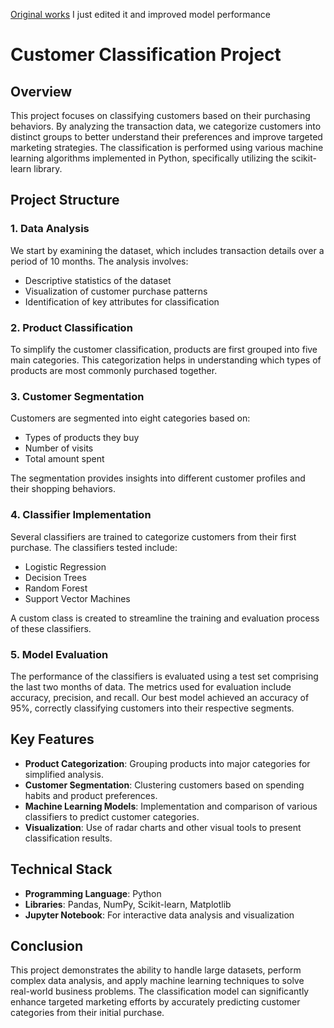 [Original works](https://www.kaggle.com/code/fabiendaniel/customer-segmentation) I just edited it and improved model performance
# Customer Classification Project

## Overview

This project focuses on classifying customers based on their purchasing behaviors. By analyzing the transaction data, we categorize customers into distinct groups to better understand their preferences and improve targeted marketing strategies. The classification is performed using various machine learning algorithms implemented in Python, specifically utilizing the scikit-learn library.

## Project Structure

### 1. Data Analysis
We start by examining the dataset, which includes transaction details over a period of 10 months. The analysis involves:
- Descriptive statistics of the dataset
- Visualization of customer purchase patterns
- Identification of key attributes for classification

### 2. Product Classification
To simplify the customer classification, products are first grouped into five main categories. This categorization helps in understanding which types of products are most commonly purchased together.

### 3. Customer Segmentation
Customers are segmented into eight categories based on:
- Types of products they buy
- Number of visits
- Total amount spent

The segmentation provides insights into different customer profiles and their shopping behaviors.

### 4. Classifier Implementation
Several classifiers are trained to categorize customers from their first purchase. The classifiers tested include:
- Logistic Regression
- Decision Trees
- Random Forest
- Support Vector Machines

A custom class is created to streamline the training and evaluation process of these classifiers.

### 5. Model Evaluation
The performance of the classifiers is evaluated using a test set comprising the last two months of data. The metrics used for evaluation include accuracy, precision, and recall. Our best model achieved an accuracy of 95%, correctly classifying customers into their respective segments.

## Key Features

- **Product Categorization**: Grouping products into major categories for simplified analysis.
- **Customer Segmentation**: Clustering customers based on spending habits and product preferences.
- **Machine Learning Models**: Implementation and comparison of various classifiers to predict customer categories.
- **Visualization**: Use of radar charts and other visual tools to present classification results.

## Technical Stack

- **Programming Language**: Python
- **Libraries**: Pandas, NumPy, Scikit-learn, Matplotlib
- **Jupyter Notebook**: For interactive data analysis and visualization

## Conclusion

This project demonstrates the ability to handle large datasets, perform complex data analysis, and apply machine learning techniques to solve real-world business problems. The classification model can significantly enhance targeted marketing efforts by accurately predicting customer categories from their initial purchase.
